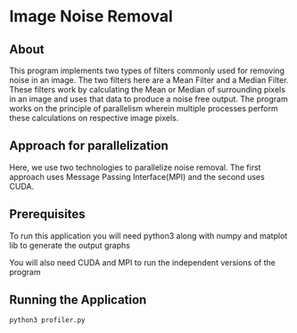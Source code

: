 # Image Noise Removal

## About
This program implements two types of filters commonly used for removing noise in an image. The two filters here are a Mean Filter and a Median Filter. These filters work by calculating the Mean or Median of surrounding pixels in an image and uses that data to produce a noise free output. The program works on the principle of parallelism wherein multiple processes perform these calculations on respective image pixels.

## Approach for parallelization
Here, we use two technologies to parallelize noise removal. The first approach uses Message Passing Interface(MPI) and the second uses CUDA. 


## Prerequisites
To run this application you will need python3 along with numpy and matplot lib to generate the output graphs

You will also need CUDA and MPI to run the independent versions of the program

## Running the Application
```
python3 profiler.py
```
